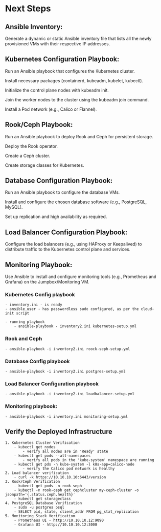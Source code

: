# Next Steps

## Ansible Inventory:
Generate a dynamic or static Ansible inventory file that lists all the newly provisioned VMs with their respective IP addresses.

## Kubernetes Configuration Playbook:
Run an Ansible playbook that configures the Kubernetes cluster.

Install necessary packages (containerd, kubeadm, kubelet, kubectl).

Initialize the control plane nodes with kubeadm init.

Join the worker nodes to the cluster using the kubeadm join command.

Install a Pod network (e.g., Calico or Flannel).

## Rook/Ceph Playbook:
Run an Ansible playbook to deploy Rook and Ceph for persistent storage.

Deploy the Rook operator.

Create a Ceph cluster.

Create storage classes for Kubernetes.

## Database Configuration Playbook:
Run an Ansible playbook to configure the database VMs.

Install and configure the chosen database software (e.g., PostgreSQL, MySQL).

Set up replication and high availability as required.

## Load Balancer Configuration Playbook:
Configure the load balancers (e.g., using HAProxy or Keepalived) to distribute traffic to the Kubernetes control plane and services.

## Monitoring Playbook:
Use Ansible to install and configure monitoring tools (e.g., Prometheus and Grafana) on the Jumpbox/Monitoring VM.


### Kubernetes Config playbook
	- inventory.ini - is ready
	- ansible_user - has passwordless sudo configured, as per the cloud-init script
	
	- running playbook 
		- ansible-playbook - inventory2.ini kubernetes-setup.yml

### Rook and Ceph

	- ansible-playbook -i inventory2.ini roock-seph-setup.yml

### Database Config playbook
	- ansible-playbook -i inventory2.ini postgres-setup.yml

### Load Balancer Configuration playbook
	- ansible-playbook -i inventory2.ini loadbalancer-setup.yml

### Monitoring playbook:
	- ansible-playbook -i inventory.ini monitoring-setup.yml


## Verify the Deployed Infrastructure

	1. Kubernetes Cluster Verification
		- kubectl get nodes
			- verify all nodes are in 'Ready' state
		- kubectl get pods --all-namespaces
			- verify all pods in the 'kube-system' namespace are running
		- kubectl get pds -n kube-system -l k8s-app=calico-node
			- verify the Calico pod network is healthy
	2. Load balancer verification
		- curl -k https://10.10.10.10:6443/version
	3. Rook/Ceph Verification
		- kubectl get pods -n rook-seph
		- kubectl -n rook-ceph get cephcluster my-ceph-cluster -o jsonpath='{.status.ceph.health}'
		- kubectl get storageclass
	4. PostgreSQL Database Verification
		- sudo -u postgres psql
		- SELECT pid, state, client_addr FROM pg_stat_replication
	5. Monitoring Stack Verification
		- Prometheus UI - http://10.10.10.12:9090
		- Grafana UI - http://10.10.10.12:3000

		